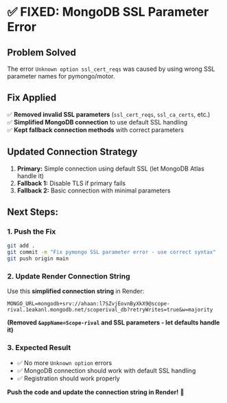 # ✅ FIXED: MongoDB SSL Parameter Error

## Problem Solved
The error `Unknown option ssl_cert_reqs` was caused by using wrong SSL parameter names for pymongo/motor.

## Fix Applied
✅ **Removed invalid SSL parameters** (`ssl_cert_reqs`, `ssl_ca_certs`, etc.)  
✅ **Simplified MongoDB connection** to use default SSL handling  
✅ **Kept fallback connection methods** with correct parameters  

## Updated Connection Strategy
1. **Primary:** Simple connection using default SSL (let MongoDB Atlas handle it)
2. **Fallback 1:** Disable TLS if primary fails  
3. **Fallback 2:** Basic connection with minimal parameters

## Next Steps:

### 1. Push the Fix
```bash
git add .
git commit -m "Fix pymongo SSL parameter error - use correct syntax"
git push origin main
```

### 2. Update Render Connection String
Use this **simplified connection string** in Render:

```
MONGO_URL=mongodb+srv://ahaan:l7SZvjEovnByXkX9@scope-rival.1eakanl.mongodb.net/scoperival_db?retryWrites=true&w=majority
```

**(Removed `&appName=Scope-rival` and SSL parameters - let defaults handle it)**

### 3. Expected Result
- ✅ No more `Unknown option` errors
- ✅ MongoDB connection should work with default SSL handling
- ✅ Registration should work properly

**Push the code and update the connection string in Render!** 🚀